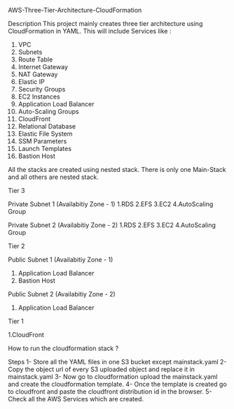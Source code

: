 AWS-Three-Tier-Architecture-CloudFormation

Description
This project mainly creates three tier architecture using CloudFormation in YAML. This will include Services like :
1. VPC
2. Subnets
3. Route Table
4. Internet Gateway
5. NAT Gateway
6. Elastic IP
7. Security Groups
8. EC2 Instances
9. Application Load Balancer
10. Auto-Scaling Groups
11. CloudFront
12. Relational Database 
13. Elastic File System
14. SSM Parameters
15. Launch Templates
16. Bastion Host

All the stacks are created using nested stack. There is only one Main-Stack and all others are nested stack.

Tier 3

Private Subnet 1 (Availabitiy Zone - 1)
1.RDS
2.EFS
3.EC2
4.AutoScaling Group

Private Subnet 2 (Availabitiy Zone - 2)
1.RDS
2.EFS
3.EC2
4.AutoScaling Group

Tier 2

Public Subnet 1 (Availabitiy Zone - 1)
1. Application Load Balancer 
2. Bastion Host

Public Subnet 2 (Availabitiy Zone - 2)
1. Application Load Balancer 

Tier 1

1.CloudFront

How to run the cloudformation stack ?

Steps
1- Store all the YAML files in one S3 bucket except mainstack.yaml
2- Copy the object url of every S3 uploaded object and replace it in mainstack.yaml
3- Now go to cloudformation upload the mainstack.yaml and create the cloudformation template.
4- Once the template is created go to cloudfront and paste the cloudfront distribution id in the browser.
5- Check all the AWS Services which are created.







